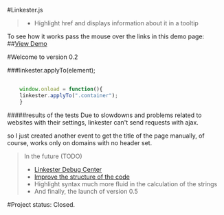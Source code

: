 #Linkester.js

> * Highlight href and displays information about it in a tooltip

To see how it works  pass the mouse over the links in this demo page:
##[View Demo](http://zainali99.github.io)

#Welcome to version 0.2

###linkester.applyTo(element);
```javascript
    
    window.onload = function(){
    linkester.applyTo(".container");
    }
``````

#####results of the tests
Due to slowdowns and problems related to websites with their settings, linkester can't send requests with ajax.

so I just created another event to get the title of the page manually, of course, works only on domains with no header set.


> In the future (TODO)
> * [Linkester Debug Center](http://zainali99.github.io/linkester.html)
> * [Improve the structure of the code](https://github.com/zainali99/linkester.js/commit/33124af4d994f657603df52edd33e0a06cd4b6ee)
> * Highlight syntax much more fluid in the calculation of the strings
> * And finally, the launch of version 0.5

#Project status:
Closed.


